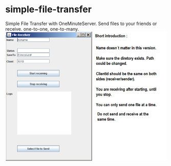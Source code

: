 # simple-file-transfer
Simple File Transfer  with OneMinuteServer. Send files to your friends or receive. one-to-one, one-to-many.
![image](dist/instruction.png)
